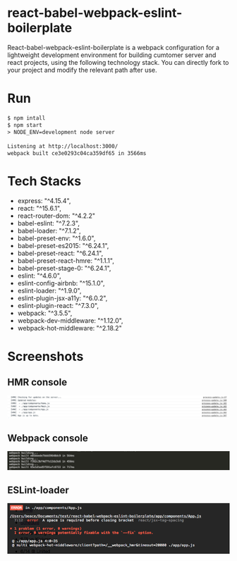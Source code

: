 # react-babel-webpack-eslint-boilerplate

React-babel-webpack-eslint-boilerplate is a webpack configuration for a lightweight development environment for building cumtomer server and react projects, using the following technology stack. You can directly fork to your project and modify the relevant path after use.

# Run

```
$ npm intall
$ npm start
> NODE_ENV=development node server

Listening at http://localhost:3000/
webpack built ce3e0293c04ca359df65 in 3566ms
```

# Tech Stacks

- express: "^4.15.4",
- react: "^15.6.1",
- react-router-dom: "^4.2.2"
- babel-eslint: "^7.2.3",
- babel-loader: "^7.1.2",
- babel-preset-env: "^1.6.0",
- babel-preset-es2015: "^6.24.1",
- babel-preset-react: "^6.24.1",
- babel-preset-react-hmre: "^1.1.1",
- babel-preset-stage-0: "^6.24.1",
- eslint: "^4.6.0",
- eslint-config-airbnb: "^15.1.0",
- eslint-loader: "^1.9.0",
- eslint-plugin-jsx-a11y: "^6.0.2",
- eslint-plugin-react: "^7.3.0",
- webpack: "^3.5.5",
- webpack-dev-middleware: "^1.12.0",
- webpack-hot-middleware: "^2.18.2"

# Screenshots

## HMR console

![HMR console](./screenshot/console-hmr.png)

## Webpack console

![WEBPACK console](./screenshot/console-webpack.png)

## ESLint-loader

![ESLINT screenshot](./screenshot/eslint-loader.png)
